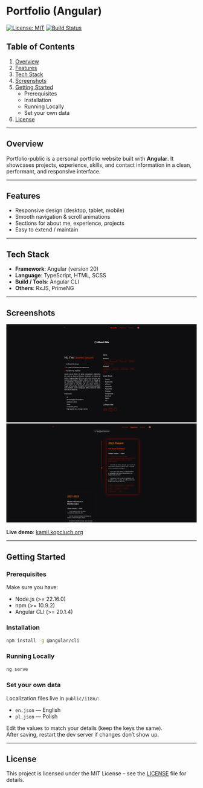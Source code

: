 # Portfolio (Angular)

[![License: MIT](https://img.shields.io/badge/License-MIT-blue.svg)](LICENSE) [![Build Status](https://img.shields.io/badge/build-passing-brightgreen.svg)](#)

## Table of Contents

1. [Overview](#overview)  
2. [Features](#features)  
3. [Tech Stack](#tech-stack)  
4. [Screenshots](#screenshots)  
5. [Getting Started](#getting-started)  
   - Prerequisites
   - Installation
   - Running Locally
   - Set your own data
6. [License](#license)

---

## Overview

Portfolio-public is a personal portfolio website built with **Angular**. It showcases projects, experience, skills, and contact information in a clean, performant, and responsive interface.

---

## Features

- Responsive design (desktop, tablet, mobile)  
- Smooth navigation & scroll animations  
- Sections for about me, experience, projects  
- Easy to extend / maintain

---

## Tech Stack

- **Framework**: Angular (version 20)  
- **Language**: TypeScript, HTML, SCSS  
- **Build / Tools**: Angular CLI
- **Others**: RxJS, PrimeNG

---

## Screenshots

![Homepage Screenshot](/rescources/about-me.png)  
![Experience Section](/rescources/experience.png)  

**Live demo**: [kamil.kopciuch.org](https://kamil.kopciuch.org)

---

## Getting Started

### Prerequisites

Make sure you have:

- Node.js (>= 22.16.0)  
- npm  (>= 10.9.2)
- Angular CLI (>= 20.1.4)


### Installation

```bash
npm install -g @angular/cli
```

### Running Locally

```bash
ng serve
```


### Set your own data

Localization files live in `public/i18n/`:
- `en.json` — English
- `pl.json` — Polish

Edit the values to match your details (keep the keys the same).  
After saving, restart the dev server if changes don’t show up.

---

## License
This project is licensed under the MIT License – see the [LICENSE](https://github.com/kamkop99/portfolio-public?tab=MIT-1-ov-file) file for details.